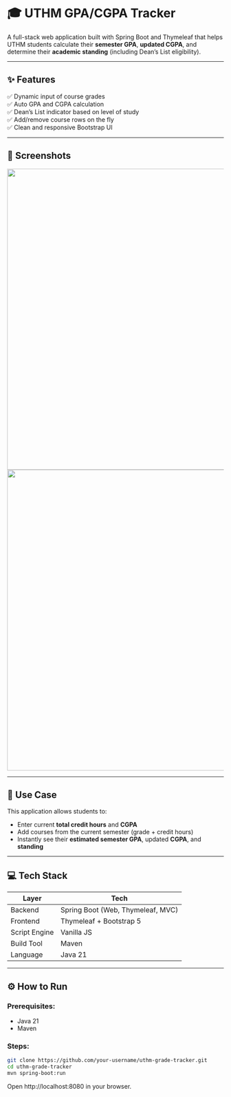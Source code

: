 # 🎓 UTHM GPA/CGPA Tracker

A full-stack web application built with Spring Boot and Thymeleaf that helps UTHM students calculate their **semester GPA**, **updated CGPA**, and determine their **academic standing** (including Dean’s List eligibility).

---

## ✨ Features

✅ Dynamic input of course grades  
✅ Auto GPA and CGPA calculation  
✅ Dean’s List indicator based on level of study  
✅ Add/remove course rows on the fly  
✅ Clean and responsive Bootstrap UI  

---

## 📸 Screenshots

<img src="screenshots/main-form.png" width="700">
<img src="screenshots/result-section.png" width="700">

---

## 🧠 Use Case

This application allows students to:
- Enter current **total credit hours** and **CGPA**
- Add courses from the current semester (grade + credit hours)
- Instantly see their **estimated semester GPA**, updated **CGPA**, and **standing**

---

## 💻 Tech Stack

| Layer         | Tech                                   |
|---------------|----------------------------------------|
| Backend       | Spring Boot (Web, Thymeleaf, MVC)      |
| Frontend      | Thymeleaf + Bootstrap 5                |
| Script Engine | Vanilla JS                             |
| Build Tool    | Maven                                   |
| Language      | Java 21                                 |

---

## ⚙️ How to Run

### Prerequisites:
- Java 21
- Maven

### Steps:
```bash
git clone https://github.com/your-username/uthm-grade-tracker.git
cd uthm-grade-tracker
mvn spring-boot:run
```
Open http://localhost:8080 in your browser.
